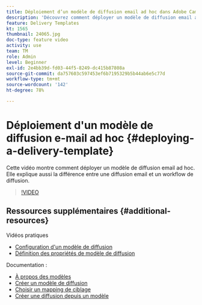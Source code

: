 ```yaml
---
title: Déploiement d’un modèle de diffusion email ad hoc dans Adobe Campaign Classic
description: 'Découvrez comment déployer un modèle de diffusion email ad hoc et comprendre la différence entre une diffusion email et un workflow de diffusion. '
feature: Delivery Templates
kt: 1565
thumbnail: 24065.jpg
doc-type: feature video
activity: use
team: TM
role: Admin
level: Beginner
exl-id: 2e4bb39d-fd03-44f5-8249-dc415b87808a
source-git-commit: da757603c597453ef6b7195329b5b44ab6e5c77d
workflow-type: tm+mt
source-wordcount: '142'
ht-degree: 78%

---
```


# Déploiement d&#39;un modèle de diffusion e-mail ad hoc {#deploying-a-delivery-template}

Cette vidéo montre comment déployer un modèle de diffusion email ad hoc. Elle explique aussi la différence entre une diffusion email et un workflow de diffusion.

>[!VIDEO](https://video.tv.adobe.com/v/24065?quality=12)

## Ressources supplémentaires {#additional-resources}

Vidéos pratiques
* [Configuration d&#39;un modèle de diffusion](/help/sending-messages/using-delivery-templates/configuring-a-delivery-template.md)
* [Définition des propriétés de modèle de diffusion](/help/sending-messages/using-delivery-templates/setting-delivery-template-properties.md)

Documentation :

* [À propos des modèles](https://docs.adobe.com/content/help/fr-FR/campaign-classic/using/sending-messages/using-delivery-templates/about-templates.html)
* [Créer un modèle de diffusion](https://docs.adobe.com/content/help/fr-FR/campaign-classic/using/sending-messages/using-delivery-templates/creating-a-delivery-template.html)
* [Choisir un mapping de ciblage](https://docs.adobe.com/content/help/fr-FR/campaign-classic/using/sending-messages/using-delivery-templates/selecting-a-target-mapping.html)
* [Créer une diffusion depuis un modèle](https://docs.adobe.com/content/help/fr-FR/campaign-classic/using/sending-messages/using-delivery-templates/creating-a-delivery-from-a-template.html)
